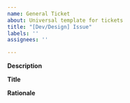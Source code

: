 ```yaml
---
name: General Ticket
about: Universal template for tickets
title: "[Dev/Design] Issue"
labels: ''
assignees: ''

---
```


**Description**

**Title**

**Rationale**
